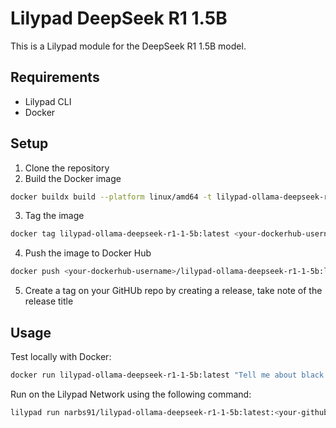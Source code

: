 # Lilypad DeepSeek R1 1.5B

This is a Lilypad module for the DeepSeek R1 1.5B model.

## Requirements

- Lilypad CLI
- Docker

## Setup

1. Clone the repository
2. Build the Docker image

```bash
docker buildx build --platform linux/amd64 -t lilypad-ollama-deepseek-r1-1-5b:latest .
```

3. Tag the image
```bash
docker tag lilypad-ollama-deepseek-r1-1-5b:latest <your-dockerhub-username>/lilypad-ollama-deepseek-r1-1-5b:latest
```

4. Push the image to Docker Hub
```bash
docker push <your-dockerhub-username>/lilypad-ollama-deepseek-r1-1-5b:latest
```

5. Create a tag on your GitHUb repo by creating a release, take note of the release title

## Usage

Test locally with Docker:

```bash
docker run lilypad-ollama-deepseek-r1-1-5b:latest "Tell me about black holes" 
```
Run on the Lilypad Network using the following command:

```bash
lilypad run narbs91/lilypad-ollama-deepseek-r1-1-5b:latest:<your-github-tag-here> --web3-private-key <your-private-key> --prompt "What is bitcoin?"
```
